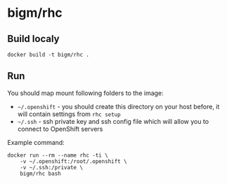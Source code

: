 # bigm/rhc

## Build localy

    docker build -t bigm/rhc .

## Run

You should map mount following folders to the image:

* `~/.openshift` - you should create this directory on your host before, it will contain settings from `rhc setup`
* `~/.ssh` - ssh private key and ssh config file which will allow you to connect to OpenShift servers

Example command:

    docker run --rm --name rhc -ti \
        -v ~/.openshift:/root/.openshift \
        -v ~/.ssh:/private \
        bigm/rhc bash
